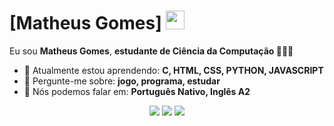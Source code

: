 # [Matheus Gomes] <img src="https://github.com/TheDudeThatCode/TheDudeThatCode/blob/master/Assets/Mario_Hello_Big.gif" width="30px">

Eu sou <strong>Matheus Gomes</strong>, <strong>estudante de Ciência da Computação </strong> 👨🏻‍💻 

- 🚀 Atualmente estou aprendendo: <strong>C, HTML, CSS, PYTHON, JAVASCRIPT</strong> 
- 💬 Pergunte-me sobre: <strong>jogo, programa, estudar</strong>
- 📣 Nós podemos falar em: <strong>Português Nativo, Inglês A2</strong>

<div align="center">

  <a href="#" alt="Gmail">
    <img src="https://img.shields.io/badge/-Gmail-FF0000?style=flat-square&labelColor=FF0000&logo=gmail&logoColor=white&link=LINK-DO-SEU-EMAIL"/></a>

  <a href="https://www.linkedin.com/in/matheus-gomes-a18193331/" alt="Linkedin">
    <img src="https://img.shields.io/badge/-Linkedin-0e76a8?style=flat-square&logo=Linkedin&logoColor=white&link=LINK-DO-SEU-LINKEDIN" /></a>

  <a href="#" alt="Instagram">
    <img src="https://img.shields.io/badge/-Instagram-DF0174?style=flat-square&labelColor=DF0174&logo=instagram&logoColor=white&link=LINK-DO-SEU-INSTAGRAM"/></a>

</div>
